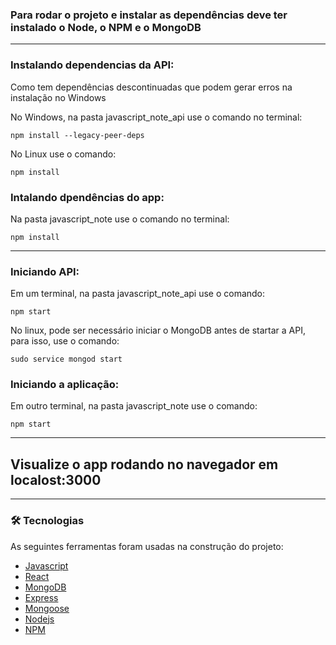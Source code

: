 <h3>Para rodar o projeto e instalar as dependências deve ter instalado o Node, o NPM e o MongoDB</h3>

<hr>

<h3>Instalando dependencias da API:</h3>
  <p>Como tem dependências descontinuadas que podem gerar erros na instalação no Windows</p>
  <p>No Windows, na pasta javascript_note_api use o comando no terminal:</p>

  ```
  npm install --legacy-peer-deps
  ```  

  <p>No Linux use o comando:</p>

  ``` 
  npm install
  ```

<h3>Intalando dpendências do app:</h3>
  <p>Na pasta javascript_note use o comando no terminal:</p>

  ```
  npm install
  ```

<hr>

<h3>Iniciando API:</h3>
  <p>Em um terminal, na pasta javascript_note_api use o comando:</p>

  ```
  npm start
  ```
  <p>No linux, pode ser necessário iniciar o MongoDB antes de startar a API, para isso, use o comando:</p>
  
  ```
  sudo service mongod start
  ```

<h3>Iniciando a aplicação:</h3>
  <p>Em outro terminal, na pasta javascript_note use o comando:</p>

  ```
  npm start
  ```

<hr>
  
<h2>Visualize o app rodando no navegador em localost:3000</h2>

<hr>

### 🛠 Tecnologias

<p>As seguintes ferramentas foram usadas na construção do projeto:</p>

- [Javascript](https://developer.mozilla.org/pt-BR/docs/Web/JavaScript)
- [React](https://pt-br.reactjs.org/)
- [MongoDB](https://www.mongodb.com/)
- [Express](https://expressjs.com/pt-br/)
- [Mongoose](https://mongoosejs.com/)
- [Nodejs](https://nodejs.org/en/)
- [NPM](https://www.npmjs.com/)